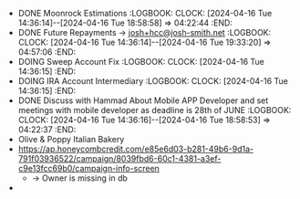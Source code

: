 - DONE Moonrock Estimations
  :LOGBOOK:
  CLOCK: [2024-04-16 Tue 14:36:14]--[2024-04-16 Tue 18:58:58] =>  04:22:44
  :END:
- DONE Future Repayments -> josh+hcc@josh-smith.net
  :LOGBOOK:
  CLOCK: [2024-04-16 Tue 14:36:14]--[2024-04-16 Tue 19:33:20] =>  04:57:06
  :END:
- DOING Sweep Account Fix
  :LOGBOOK:
  CLOCK: [2024-04-16 Tue 14:36:15]
  :END:
- DOING IRA Account Intermediary
  :LOGBOOK:
  CLOCK: [2024-04-16 Tue 14:36:15]
  :END:
- DONE Discuss with Hammad About Mobile APP Developer and set meetings with mobile developer as deadline is 28th of JUNE
  :LOGBOOK:
  CLOCK: [2024-04-16 Tue 14:36:16]--[2024-04-16 Tue 18:58:53] =>  04:22:37
  :END:
- Olive & Poppy Italian Bakery
- https://ap.honeycombcredit.com/e85e6d03-b281-49b6-9d1a-791f03936522/campaign/8039fbd6-60c1-4381-a3ef-c9e13fcc69b0/campaign-info-screen
	- -> Owner is missing in db
-